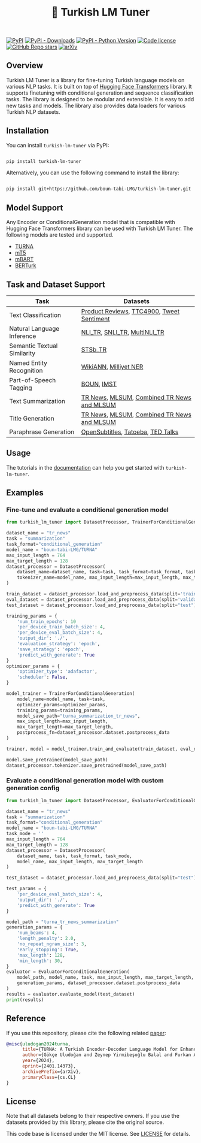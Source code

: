 <h1 align="center">  🦖 Turkish LM Tuner </h1>
<!--<h4 align="center"> Summary of project or library comes here. </h4>-->

</br>

[![PyPI](https://img.shields.io/pypi/v/turkish-lm-tuner)](https://pypi.org/project/turkish-lm-tuner/)
[![PyPI - Downloads](https://img.shields.io/pypi/dm/turkish-lm-tuner)](https://pypi.org/project/turkish-lm-tuner/)
[![PyPI - Python Version](https://img.shields.io/pypi/pyversions/turkish-lm-tuner)](https://pypi.org/project/turkish-lm-tuner/)
[![Code license](https://img.shields.io/badge/Code%20License-MIT-green.svg)](https://github.com/boun-tabi-LMG/blob/main/LICENSE)
[![GitHub Repo stars](https://img.shields.io/github/stars/boun-tabi-LMG/turkish-lm-tuner)](https://github.com/boun-tabi-LMG/turkish-lm-tuner/stargazers)
[![arXiv](https://img.shields.io/badge/arxiv-2401.14373-b31b1b.svg)](https://arxiv.org/abs/2401.14373)

## Overview

Turkish LM Tuner is a library for fine-tuning Turkish language models on various NLP tasks. It is built on top of [Hugging Face Transformers](https://github.com/huggingface/transformers) library. It supports finetuning with conditional generation and sequence classification tasks. The library is designed to be modular and extensible. It is easy to add new tasks and models. The library also provides data loaders for various Turkish NLP datasets.

## Installation

You can install `turkish-lm-tuner` via PyPI: 

```bash

pip install turkish-lm-tuner
```

Alternatively, you can use the following command to install the library:

```bash

pip install git+https://github.com/boun-tabi-LMG/turkish-lm-tuner.git
```

## Model Support

Any Encoder or ConditionalGeneration model that is compatible with Hugging Face Transformers library can be used with Turkish LM Tuner. The following models are tested and supported.

- [TURNA](https://arxiv.org/abs/2401.14373)
- [mT5](https://aclanthology.org/2021.naacl-main.41/)
- [mBART](https://aclanthology.org/2020.tacl-1.47/)
- [BERTurk](https://github.com/stefan-it/turkish-bert)

## Task and Dataset Support

| Task                           | Datasets                                                                                                 |
| ------------------------------ | --------------------------------------------------------------------------------------------------------                                                                                                             |
| Text Classification            | [Product Reviews](https://huggingface.co/datasets/turkish_product_reviews), [TTC4900](https://dx.doi.org/10.5505/pajes.2018.15931), [Tweet Sentiment](https://ieeexplore.ieee.org/document/8554037)                  |                                                                                                                                 |
| Natural Language Inference     | [NLI_TR](https://aclanthology.org/2020.emnlp-main.662/), [SNLI_TR](https://aclanthology.org/2020.emnlp-main.662/), [MultiNLI_TR](https://aclanthology.org/2020.emnlp-main.662/)                                      |
| Semantic Textual Similarity    | [STSb_TR](https://aclanthology.org/2021.gem-1.3/)                                                                                     |
| Named Entity Recognition       | [WikiANN](https://aclanthology.org/P19-1015/), [Milliyet NER](https://doi.org/10.1017/S135132490200284X)                                                          |
| Part-of-Speech Tagging         | [BOUN](https://universaldependencies.org/treebanks/tr_boun/index.html), [IMST](https://universaldependencies.org/treebanks/tr_imst/index.html)                                                                     |
| Text Summarization             | [TR News](https://doi.org/10.1007/s10579-021-09568-y), [MLSUM](https://aclanthology.org/2020.emnlp-main.647/), [Combined TR News and MLSUM](https://doi.org/10.1017/S1351324922000195)                        |
| Title Generation               | [TR News](https://doi.org/10.1007/s10579-021-09568-y), [MLSUM](https://aclanthology.org/2020.emnlp-main.647/), [Combined TR News and MLSUM](https://doi.org/10.1017/S1351324922000195)                        |
| Paraphrase Generation          | [OpenSubtitles](https://aclanthology.org/2022.icnlsp-1.14/), [Tatoeba](https://aclanthology.org/2022.icnlsp-1.14/), [TED Talks](https://aclanthology.org/2022.icnlsp-1.14/)                                 |


## Usage
The tutorials in the [documentation](docs/) can help you get started with `turkish-lm-tuner`.

## Examples

### Fine-tune and evaluate a conditional generation model

```python
from turkish_lm_tuner import DatasetProcessor, TrainerForConditionalGeneration

dataset_name = "tr_news"
task = "summarization"
task_format="conditional_generation"
model_name = "boun-tabi-LMG/TURNA"
max_input_length = 764
max_target_length = 128
dataset_processor = DatasetProcessor(
    dataset_name=dataset_name, task=task, task_format=task_format, task_mode='',
    tokenizer_name=model_name, max_input_length=max_input_length, max_target_length=max_target_length
)

train_dataset = dataset_processor.load_and_preprocess_data(split='train')
eval_dataset = dataset_processor.load_and_preprocess_data(split='validation')
test_dataset = dataset_processor.load_and_preprocess_data(split="test")

training_params = {
    'num_train_epochs': 10
    'per_device_train_batch_size': 4,
    'per_device_eval_batch_size': 4,
    'output_dir': './', 
    'evaluation_strategy': 'epoch',
    'save_strategy': 'epoch',
    'predict_with_generate': True    
}
optimizer_params = {
    'optimizer_type': 'adafactor',
    'scheduler': False,
}

model_trainer = TrainerForConditionalGeneration(
    model_name=model_name, task=task,
    optimizer_params=optimizer_params,
    training_params=training_params,
    model_save_path="turna_summarization_tr_news",
    max_input_length=max_input_length,
    max_target_length=max_target_length, 
    postprocess_fn=dataset_processor.dataset.postprocess_data
)

trainer, model = model_trainer.train_and_evaluate(train_dataset, eval_dataset, test_dataset)

model.save_pretrained(model_save_path)
dataset_processor.tokenizer.save_pretrained(model_save_path)
```

### Evaluate a conditional generation model with custom generation config

```python
from turkish_lm_tuner import DatasetProcessor, EvaluatorForConditionalGeneration

dataset_name = "tr_news"
task = "summarization"
task_format="conditional_generation"
model_name = "boun-tabi-LMG/TURNA"
task_mode = ''
max_input_length = 764
max_target_length = 128
dataset_processor = DatasetProcessor(
    dataset_name, task, task_format, task_mode,
    model_name, max_input_length, max_target_length
)

test_dataset = dataset_processor.load_and_preprocess_data(split="test")

test_params = {
    'per_device_eval_batch_size': 4,
    'output_dir': './',
    'predict_with_generate': True
}

model_path = "turna_tr_news_summarization"
generation_params = {
    'num_beams': 4,
    'length_penalty': 2.0,
    'no_repeat_ngram_size': 3,
    'early_stopping': True,
    'max_length': 128,
    'min_length': 30,
}
evaluator = EvaluatorForConditionalGeneration(
    model_path, model_name, task, max_input_length, max_target_length, test_params,
    generation_params, dataset_processor.dataset.postprocess_data
)
results = evaluator.evaluate_model(test_dataset)
print(results)
```

## Reference

If you use this repository, please cite the following related [paper](https://arxiv.org/abs/2401.14373):

```bibtex
@misc{uludogan2024turna,
      title={TURNA: A Turkish Encoder-Decoder Language Model for Enhanced Understanding and Generation}, 
      author={Gökçe Uludoğan and Zeynep Yirmibeşoğlu Balal and Furkan Akkurt and Melikşah Türker and Onur Güngör and Susan Üsküdarlı},
      year={2024},
      eprint={2401.14373},
      archivePrefix={arXiv},
      primaryClass={cs.CL}
}
```

## License

Note that all datasets belong to their respective owners. If you use the datasets provided by this library, please cite the original source.

This code base is licensed under the MIT license. See [LICENSE](license.md) for details.
